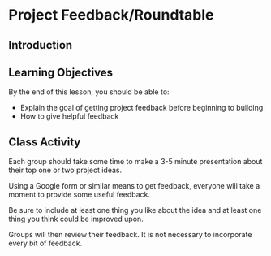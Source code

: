 # Project Feedback/Roundtable

## Introduction

## Learning Objectives

By the end of this lesson, you should be able to:

- Explain the goal of getting project feedback before beginning to building
- How to give helpful feedback

## Class Activity

Each group should take some time to make a 3-5 minute presentation about their top one or two project ideas.

Using a Google form or similar means to get feedback, everyone will take a moment to provide some useful feedback.

Be sure to include at least one thing you like about the idea and at least one thing you think could be improved upon.

Groups will then review their feedback. It is not necessary to incorporate every bit of feedback.
